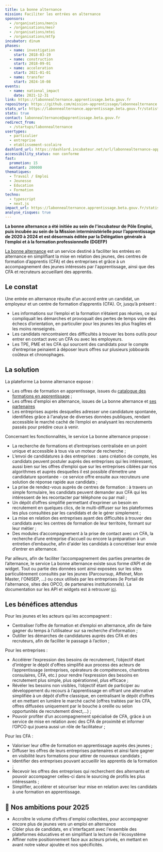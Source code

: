 ```yaml
---
title: La bonne alternance
mission: Faciliter les entrées en alternance
sponsors:
  - /organisations/menjs
  - /organisations/mesr
  - /organisations/mtei
  - /organisations/mtfp
incubator: dinum
phases:
  - name: investigation
    start: 2018-03-19
  - name: construction
    start: 2018-09-01
  - name: acceleration
    start: 2021-01-01
  - name: transfer
    start: 2024-10-08
events:
  - name: national_impact
    date: 2021-12-31
link: https://labonnealternance.apprentissage.beta.gouv.fr
repository: https://github.com/mission-apprentissage/labonnealternance
stats_url: https://labonnealternance.apprentissage.beta.gouv.fr/statistiques
stats: true
contact: labonnealternance@apprentissage.beta.gouv.fr
redirect_from:
  - /startups/labonnealternance
usertypes:
  - particulier
  - entreprise
  - etablissement-scolaire
dashlord_url: https://dashlord.incubateur.net/url/labonnealternance-apprentissage-beta-gouv-fr/
accessibility_status: non conforme
fast:
  promotion: 15
  montant: 200000
thematiques:
  - Travail / Emploi
  - Jeunesse
  - Education
  - Formation
techno:
  - typescript
  - next.js
impact_url: https://labonnealternance.apprentissage.beta.gouv.fr/statistiques
analyse_risques: true
---
```

**La bonne alternance a été initiée au sein de l'incubateur de Pôle Emploi, puis incubée au sein de la Mission interministérielle pour l’apprentissage de 2020 à 2024 et est désormais éditée par la Délégation générale à l’emploi et à la formation professionnelle (DGEFP)**


[La bonne alternance](https://labonnealternance.apprentissage.beta.gouv.fr/) est un service destiné à faciliter les entrées en alternance en simplifiant la mise en relation des jeunes, des centres de formation d’apprentis (CFA) et des entreprises et grâce à un accompagnement des jeunes intéressés par l'apprentissage, ainsi que des CFA et recruteurs accueillant des apprentis.

## Le constat

Une entrée en alternance résulte d’un accord entre un candidat, un employeur et un centre de formation d’apprentis (CFA). Or, jusqu’à présent :
- Les informations sur l’emploi et la formation n’étaient pas réunies, ce qui compliquait les démarches et provoquait des pertes de temps voire des échecs d’orientation, en particulier pour les jeunes les plus fragiles et les moins renseignés.
- Les candidats rencontraient des difficultés à trouver les bons outils pour entrer en contact avec un CFA ou avec les employeurs.
- Les TPE, PME et les CFA qui sourcent des candidats pour le compte d’entreprise peinaient à déposer leurs offres sur plusieurs jobboards coûteux et chronophages.

## La solution

La plateforme La bonne alternance expose : 
- Les offres de formation en apprentissage, issues du [catalogue des formations en apprentissage](https://catalogue-apprentissage.intercariforef.org/) ;
- Les offres d'emploi en alternance, issues de La bonne alternance et [ses partenaires](https://mission-apprentissage.notion.site/Liste-des-partenaires-de-La-bonne-alternance-3e9aadb0170e41339bac486399ec4ac1?pvs=74) 
- Les entreprises auprès desquelles adresser une candidature spontanée, identifiées grâce à l'analyse de diverses données publiques, rendant accessible le marché caché de l’emploi en analysant les recrutements passés pour prédire ceux à venir.

Concernant les fonctionnalités, le service La bonne alternance propose : 
- La recherche de formations et d’entreprises centralisée en un point unique et accessible à tous via un moteur de recherche ;
- L’envoi de candidatures à des entreprises : sans création de compte, les candidats peuvent postuler auprès des entreprises qui les intéressent, aussi bien sur les offres d’emploi que sur les entreprises ciblées par nos algorithmes et auprès desquelles il est possible d’émettre une candidature spontanée - ce service offre ensuite aux recruteurs une solution de réponse rapide aux candidats ;
-  La prise de rendez-vous auprès de centres de formation : à travers un simple formulaire, les candidats peuvent demander aux CFA qui les intéressent de les recontacter par téléphone ou par mail ;
- Un dépôt d’offres simplifié permettant d’exprimer un besoin en recrutement en quelques clics, de le multi-diffuser sur les plateformes les plus consultées par les candidats et de le gérer simplement ;
- La mise en relation des entreprises ayant des difficultés à trouver des candidats avec les centres de formation de leur territoire, formant sur leur métier ;
- Des modules d’accompagnement à la prise de contact avec un CFA, la recherche d’une entreprise d’accueil ou encore la préparation à un entretien d’embauche, afin d'aider les candidats à concrétiser leur envie d’entrer en alternance.

Par ailleurs, afin de faciliter l’accompagnement des parties prenantes de l’alternance, le service La bonne alternance existe sous forme d’API et de widget. Tout ou partie des données sont ainsi exposées sur les sites particulièrement consultés par les jeunes (Parcoursup, Affelnet, Mon Master, l'ONISEP, ...) ou ceux utilisés par les entreprises (le Portail de l'alternance, sites des OPCO, de partenaires institutionnels). La documentation sur les API et widgets est à retrouver [ici](https://www.data.gouv.fr/dataservices/api-la-bonne-alternance/).


## Les bénéfices attendus

Pour les jeunes et les acteurs qui les accompagnent : 
- Centraliser l’offre de formation et d’emploi en alternance, afin de faire gagner du temps à l’utilisateur sur sa recherche d’information ;
- Outiller les démarches de candidatures auprès des CFA et des recruteurs, afin de faciliter le passage à l’action ;

Pour les entreprises : 
- Accélérer l’expression des besoins de recrutement, l’objectif étant d’intégrer le dépôt d'offres simplifié aux process des acteurs de l’apprentissage (entreprises, opérateurs de compétences, chambres consulaires, CFA, etc.) pour rendre l’expression des besoins en recrutement plus simple, plus opérationnel, plus efficace ;
- Révéler les besoins non visibles, l’objectif étant de participer au développement du recours à l’apprentissage en offrant une alternative simplifiée à un dépôt d’offre classique, en centralisant le dépôt d’offres et en mettant en lumière le marché caché (offres traitées par les CFA, offres diffusées uniquement par le bouche à oreille ou selon opportunités de recrutement direct,...) ;
- Pouvoir profiter d’un accompagnement spécialisé de CFA, grâce à un service de mise en relation avec des CFA de proximité et informer l’OPCO qui jouera aussi un rôle de facilitateur ;

Pour les CFA :
- Valoriser leur offre de formation en apprentissage auprès des jeunes ;
- Diffuser les offres de leurs entreprises partenaires et ainsi faire gagner en visibilité leurs formations pour attirer de nouveaux candidats ;
- Identifier des entreprises pouvant accueillir les apprentis de la formation ;
- Recevoir les offres des entreprises qui recherchent des alternants et pouvoir accompagner celles-ci dans le sourcing de profils les plus intéressants ;
- Simplifier, accélérer et sécuriser leur mise en relation avec les candidats à une formation en apprentissage.

## 🚀 Nos ambitions pour 2025
- Accroître le volume d’offres d'emploi collectées, pour accompagner encore plus de jeunes vers un emploi en alternance
- Cibler plus de candidats, en s'interfaçant avec l'ensemble des plateformes éducatives et en simplifiant la lecture de l'écosystème
- Affiner notre positionnement face aux acteurs privés, en mettant en avant notre valeur ajoutée et nos spécificités.